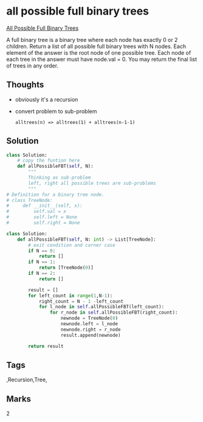# all possible full binary trees

[All Possible Full Binary Trees](https://leetcode.com/problems/all-possible-full-binary-trees)

A full binary tree is a binary tree where each node has exactly 0 or 2 children. Return a list of all possible full binary trees with N nodes. Each element of the answer is the root node of one possible tree. Each node of each tree in the answer must have node.val = 0. You may return the final list of trees in any order.

## Thoughts

* obviously it's a recursion
* convert problem to sub-problem

  ```text
  alltrees(n) => alltrees(1) + alltrees(n-1-1)
  ```

## Solution

```python
class Solution:
    # copy the funtion here
    def allPossibleFBT(self, N):
        """
        Thinking as sub-problem
        left, right all possible trees are sub-problems 
        """
# Definition for a binary tree node.
# class TreeNode:
#     def __init__(self, x):
#         self.val = x
#         self.left = None
#         self.right = None

class Solution:
    def allPossibleFBT(self, N: int) -> List[TreeNode]:
        # exit condition and corner case
        if N == 0:
            return [] 
        if N == 1:
            return [TreeNode(0)]
        if N == 2:
            return []

        result = []
        for left_count in range(1,N-1):
            right_count = N - 1 -left_count
            for l_node in self.allPossibleFBT(left_count):
                for r_node in self.allPossibleFBT(right_count):
                    newnode = TreeNode(0)
                    newnode.left = l_node
                    newnode.right = r_node
                    result.append(newnode)

        return result
```

## Tags

,Recursion,Tree,

## Marks

2

